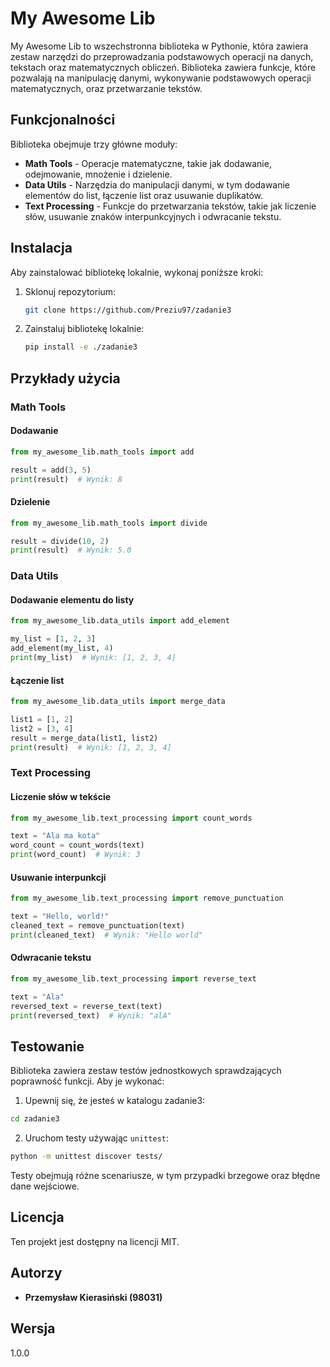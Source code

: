 # My Awesome Lib

My Awesome Lib to wszechstronna biblioteka w Pythonie, która zawiera zestaw narzędzi do przeprowadzania podstawowych operacji na danych, tekstach oraz matematycznych obliczeń. Biblioteka zawiera funkcje, które pozwalają na manipulację danymi, wykonywanie podstawowych operacji matematycznych, oraz przetwarzanie tekstów.

## Funkcjonalności

Biblioteka obejmuje trzy główne moduły:

- **Math Tools** - Operacje matematyczne, takie jak dodawanie, odejmowanie, mnożenie i dzielenie.
- **Data Utils** - Narzędzia do manipulacji danymi, w tym dodawanie elementów do list, łączenie list oraz usuwanie duplikatów.
- **Text Processing** - Funkcje do przetwarzania tekstów, takie jak liczenie słów, usuwanie znaków interpunkcyjnych i odwracanie tekstu.

## Instalacja

Aby zainstalować bibliotekę lokalnie, wykonaj poniższe kroki:

1. Sklonuj repozytorium:

   ```bash
   git clone https://github.com/Preziu97/zadanie3
   ```

2. Zainstaluj bibliotekę lokalnie:

   ```bash
   pip install -e ./zadanie3
   ```

## Przykłady użycia

### Math Tools

#### Dodawanie

```python
from my_awesome_lib.math_tools import add

result = add(3, 5)
print(result)  # Wynik: 8
```

#### Dzielenie

```python
from my_awesome_lib.math_tools import divide

result = divide(10, 2)
print(result)  # Wynik: 5.0
```

### Data Utils

#### Dodawanie elementu do listy

```python
from my_awesome_lib.data_utils import add_element

my_list = [1, 2, 3]
add_element(my_list, 4)
print(my_list)  # Wynik: [1, 2, 3, 4]
```

#### Łączenie list

```python
from my_awesome_lib.data_utils import merge_data

list1 = [1, 2]
list2 = [3, 4]
result = merge_data(list1, list2)
print(result)  # Wynik: [1, 2, 3, 4]
```

### Text Processing

#### Liczenie słów w tekście

```python
from my_awesome_lib.text_processing import count_words

text = "Ala ma kota"
word_count = count_words(text)
print(word_count)  # Wynik: 3
```

#### Usuwanie interpunkcji

```python
from my_awesome_lib.text_processing import remove_punctuation

text = "Hello, world!"
cleaned_text = remove_punctuation(text)
print(cleaned_text)  # Wynik: "Hello world"
```

#### Odwracanie tekstu

```python
from my_awesome_lib.text_processing import reverse_text

text = "Ala"
reversed_text = reverse_text(text)
print(reversed_text)  # Wynik: "alA"
```

## Testowanie

Biblioteka zawiera zestaw testów jednostkowych sprawdzających poprawność funkcji. Aby je wykonać:

1. Upewnij się, że jesteś w katalogu zadanie3:
```bash
cd zadanie3 
```
2. Uruchom testy używając `unittest`:
```bash
python -m unittest discover tests/
```

Testy obejmują różne scenariusze, w tym przypadki brzegowe oraz błędne dane wejściowe.

## Licencja

Ten projekt jest dostępny na licencji MIT.

## Autorzy

- **Przemysław Kierasiński (98031)**

## Wersja

1.0.0
